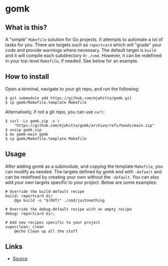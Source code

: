# gomk

## What is this?

A "simple" `Makefile` solution for Go projects. It attempts to
automate a lot of tasks for you. There are targets such as
`reportcard` which will "grade" your code and provide warnings where
necessary. The default target is `build` and it will compile each
subdirectory in `./cmd`. However, it can be redefined in your
top-level `Makefile`, if needed. See below for an example.

## How to install

Open a terminal, navigate to your git repo, and run the following:

```
$ git submodule add https://github.com/mjwhitta/gomk.git
$ cp gomk/Makefile.template Makefile
```

Alternatively, if not a git repo, you can use `curl`:

```
$ curl -Lo gomk.zip -s \
    "https://github.com/mjwhitta/gomk/archive/refs/heads/main.zip"
$ unzip gomk.zip
$ mv gomk-main gomk
$ cp gomk/Makefile.template Makefile
```

## Usage

After adding gomk as a submodule, and copying the template `Makefile`,
you can modify as needed. The targets defined by gomk end with
`-default` and can be redefined by creating your own without the
`-default`. You can also add your own targets specific to your
project. Below are some examples:

```
# Override the build-default recipe
build: reportcard dir
    @go build -o "$(OUT)" ./cmd/justonething

# Override the debug-default recipe with an empty recipe
debug: reportcard dir;

# Add new recipes specific to your project
superclean: clean
	@echo Clean up all the stuff
```

## Links

- [Source](https://github.com/mjwhitta/gomk)
